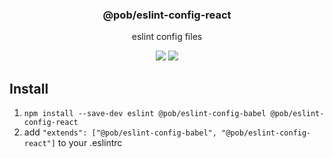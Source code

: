 <h3 align="center">
  @pob/eslint-config-react
</h3>

<p align="center">
  eslint config files
</p>

<p align="center">
  <a href="https://npmjs.org/package/@pob/eslint-config-react"><img src="https://img.shields.io/npm/v/@pob/eslint-config-react.svg?style=flat-square"></a>
  <a href="https://david-dm.org/christophehurpeau/eslint-config-pob?path=@pob/eslint-config-react"><img src="https://david-dm.org/christophehurpeau/eslint-config-pob.svg?path=@pob/eslint-config-react?style=flat-square"></a>
</p>

## Install

1. `npm install --save-dev eslint @pob/eslint-config-babel @pob/eslint-config-react`
2. add `"extends": ["@pob/eslint-config-babel", "@pob/eslint-config-react"]` to your .eslintrc
